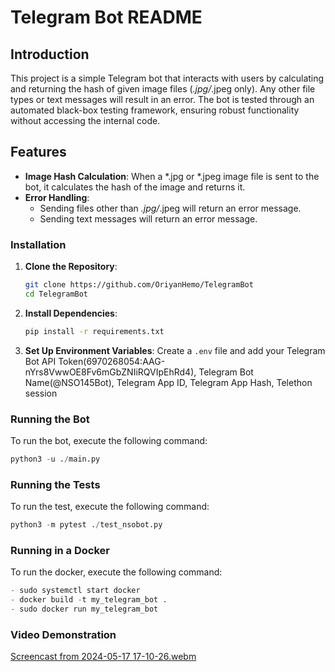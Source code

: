 # Telegram Bot README

## Introduction

This project is a simple Telegram bot that interacts with users by calculating and returning the hash of given image files (*.jpg/*.jpeg only). Any other file types or text messages will result in an error. The bot is tested through an automated black-box testing framework, ensuring robust functionality without accessing the internal code.

## Features

- **Image Hash Calculation**: When a *.jpg or *.jpeg image file is sent to the bot, it calculates the hash of the image and returns it.
- **Error Handling**:
  - Sending files other than *.jpg/*.jpeg will return an error message.
  - Sending text messages will return an error message.


### Installation

1. **Clone the Repository**:
    ```bash
    git clone https://github.com/OriyanHemo/TelegramBot
    cd TelegramBot
    ```

2. **Install Dependencies**:
    ```bash
    pip install -r requirements.txt
    ```
3. **Set Up Environment Variables**:
    Create a `.env` file and add your Telegram Bot API Token(6970268054:AAG-nYrs8VwwOE8Fv6mGbZNIiRQVIpEhRd4), Telegram Bot Name(@NSO145Bot), Telegram App ID, Telegram App Hash, Telethon session


### Running the Bot

To run the bot, execute the following command:
```python
python3 -u ./main.py
```
### Running the Tests

To run the test, execute the following command:
```python
python3 -m pytest ./test_nsobot.py
```

### Running in a Docker
To run the docker, execute the following command:
```python
- sudo systemctl start docker
- docker build -t my_telegram_bot .
- sudo docker run my_telegram_bot
```
### Video Demonstration
[Screencast from 2024-05-17 17-10-26.webm](https://github.com/OriyanHemo/TelegramBot/assets/121008849/c08d1bbe-1256-4770-b6fd-2bad3ff94ae4)



